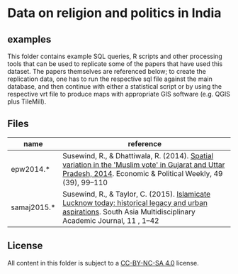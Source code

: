 # Data on religion and politics in India 

## examples

This folder contains example SQL queries, R scripts and other processing tools that can be used to replicate some of the papers that have used this dataset. The papers themselves are referenced below; to create the replication data, one has to run the respective sql file against the main database, and then continue with either a statistical script or by using the respective vrt file to produce maps with appropriate GIS software (e.g. QGIS plus TileMill).

## Files

name | reference
--- | ---
epw2014.* | Susewind, R., & Dhattiwala, R. (2014). [Spatial variation in the 'Muslim vote' in Gujarat and Uttar Pradesh, 2014](http://pub.uni-bielefeld.de/publication/2694099). Economic & Political Weekly, 49 (39), 99–110
samaj2015.* | Susewind, R., & Taylor, C. (2015). [Islamicate Lucknow today: historical legacy and urban aspirations](http://dx.doi.org/10.4000/samaj.3911). South Asia Multidisciplinary Academic Journal, 11 , 1–42

## License

All content in this folder is subject to a [CC-BY-NC-SA 4.0](https://creativecommons.org/licenses/by-nc-sa/4.0/) license.
